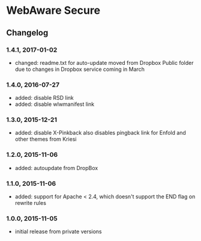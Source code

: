 # WebAware Secure

## Changelog

### 1.4.1, 2017-01-02

* changed: readme.txt for auto-update moved from Dropbox Public folder due to changes in Dropbox service coming in March

### 1.4.0, 2016-07-27

* added: disable RSD link
* added: disable wlwmanifest link

### 1.3.0, 2015-12-21

* added: disable X-Pinkback also disables pingback link for Enfold and other themes from Kriesi

### 1.2.0, 2015-11-06

* added: autoupdate from DropBox

### 1.1.0, 2015-11-06

* added: support for Apache < 2.4, which doesn't support the END flag on rewrite rules

### 1.0.0, 2015-11-05

* initial release from private versions
